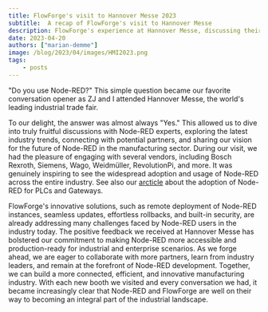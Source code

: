 ```yaml
---
title: FlowForge's visit to Hannover Messe 2023
subtitle:  A recap of FlowForge's visit to Hannover Messe
description: FlowForge's experience at Hannover Messe, discussing their interactions with Node-RED users and vendors.
date: 2023-04-20
authors: ["marian-demme"]
image: /blog/2023/04/images/HMI2023.png
tags:
    - posts
---
```

"Do you use Node-RED?" This simple question became our favorite conversation opener as ZJ and I attended Hannover Messe, the world's leading industrial trade fair.

<!--more-->
To our delight, the answer was almost always "Yes." This allowed us to dive into truly fruitful discussions with Node-RED experts, exploring the latest industry trends, connecting with potential partners, and sharing our vision for the future of Node-RED in the manufacturing sector. During our visit, we had the pleasure of engaging with several vendors, including Bosch Rexroth, Siemens, Wago, Weidmüller, RevolutionPi, and more. It was genuinely inspiring to see the widespread adoption and usage of Node-RED across the entire industry. See also our [arcticle](https://flowforge.com/blog/2023/03/integration-platform-for-edge-computing/#the-standard-for-edge-computing-and-plcs) about the adoption of Node-RED for PLCs and Gateways.

FlowForge's innovative solutions, such as remote deployment of Node-RED instances, seamless updates, effortless rollbacks, and built-in security, are already addressing many challenges faced by Node-RED users in the industry today. The positive feedback we received at Hannover Messe has bolstered our commitment to making Node-RED more accessible and production-ready for industrial and enterprise scenarios. As we forge ahead, we are eager to collaborate with more partners, learn from industry leaders, and remain at the forefront of Node-RED development. Together, we can build a more connected, efficient, and innovative manufacturing industry. With each new booth we visited and every conversation we had, it became increasingly clear that Node-RED and FlowForge are well on their way to becoming an integral part of the industrial landscape.